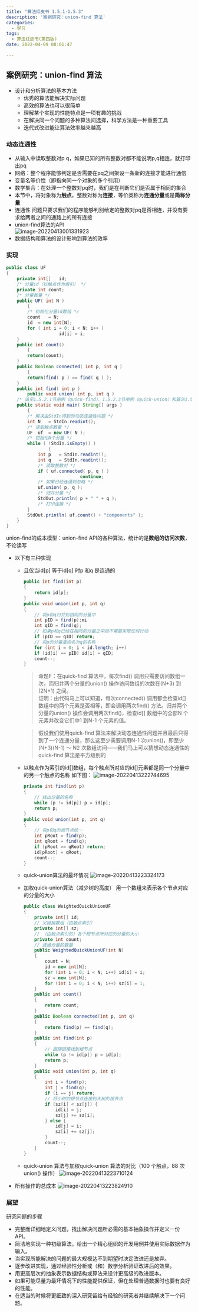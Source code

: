 ```yaml
---
title: "算法红皮书 1.5.1-1.5.3"
description: '案例研究：union-find 算法'
categories:
  - 学习
tags:
  - 算法红皮书(第四版)
date: 2022-04-09 08:01:47 

---
```


## 案例研究：union-find 算法

- 设计和分析算法的基本方法
  - 优秀的算法能解决实际问题
  - 高效的算法也可以很简单
  - 理解某个实现的性能特点是一项有趣的挑战
  - 在解决同一个问题的多种算法间选择，科学方法是一种重要工具
  - 迭代式改进能让算法效率越来越高

### 动态连通性

- 从输入中读取整数对p q，如果已知的所有整数对都不能说明p,q相连，就打印出pq
- 网络：整个程序能够判定是否需要在pq之间架设一条新的连接才能进行通信
- 变量名等价性（即指向同一个对象的多个引用）
- 数学集合：在处理一个整数对pq时，我们是在判断它们是否属于相同的集合
- 本节中，将对象称为**触点**，整数对称为**连接**，等价类称为**连通分量**或是**简称分量**
- 连通性 问题只要求我们的程序能够判别给定的整数对pq是否相连，并没有要求给两者之间的通路上的所有连接
- union-find算法的API  
  ![image-20220413001331923](https://raw.githubusercontent.com/lwmfjc/lwmfjc.github.io.resource/main/img/image-20220413001331923.png)
- 数据结构和算法的设计影响到算法的效率

### 实现

```java
public class UF
{
	private int[]	id;
	/* 分量id（以触点作为索引） */
	private int	count;
	/* 分量数量 */
	public UF( int N )
		{
		/* 初始化分量id数组 */
		count	= N;
		id	= new int[N];
		for ( int i = 0; i < N; i++ )
					id[i] = i;
	}
	public int count()
		{
		return(count);
	}
	public Boolean connected( int p, int q )
		{
		return(find( p ) == find( q ) );
	}
	public int find( int p )
		public void union( int p, int q )
	/* 请见1.5.2.1节用例（quick-find）、1.5.2.3节用例（quick-union）和算法1.5（加权quick-union） */
	public static void main( String[] args )
		{
		/* 解决由StdIn得到的动态连通性问题 */
		int	N	= StdIn.readint();
		/* 读取触点数量 */
		UF	uf	= new UF( N );
		/* 初始化N个分量 */
		while ( !StdIn.isEmpty() )
				{
			int	p	= StdIn.readint();
			int	q	= StdIn.readint();
			/* 读取整数对 */
			if ( uf.connected( p, q ) )
							continue;
			/* 如果已经连通则忽略 */
			uf.union( p, q );
			/* 归并分量 */
			StdOut.println( p + " " + q );
			/* 打印连接 */
		}
		StdOut.println( uf.count() + "components" );
	}
}
```

union-find的成本模型：union-find API的各种算法，统计的是**数组的访问次数**，不论读写  

- 以下有三种实现

  - 且仅当id[p] 等于id[q] 时p 和q 是连通的

    ```java
    public int find(int p)
    {
    	return id[p];
    }
    public void union(int p, int q)
    {
    	// 将p和q归并到相同的分量中
    	int pID = find(p);mi
    	int qID = find(q);
    	// 如果p和q已经在相同的分量之中则不需要采取任何行动
    	if (pID == qID) return;
    	// 将p的分量重命名为q的名称
    	for (int i = 0; i < id.length; i++)
    	if (id[i] == pID) id[i] = qID;
    	count--;
    }
    ```

    > 命题F：在quick-find 算法中，每次find() 调用只需要访问数组一次，而归并两个分量的union() 操作访问数组的次数在(N+3) 到(2N+1) 之间。  
    > 证明：由代码马上可以知道，每次connected() 调用都会检查id[] 数组中的两个元素是否相等，即会调用两次find() 方法。归并两个分量的union() 操作会调用两次find()，检查id[] 数组中的全部N 个元素并改变它们中1 到N-1 个元素的值。
    
    > 假设我们使用quick-find 算法来解决动态连通性问题并且最后只得到了一个连通分量，那么这至少需要调用N-1 次union()，即至少(N+3)(N-1) ～ N2 次数组访问——我们马上可以猜想动态连通性的quick-find 算法是平方级别的
    
    
    
    
    
  - 以触点作为索引的id[]数组，每个触点所对应的id[]元素都是同一个分量中的另一个触点的名称
    如下图：
    ![image-20220413222744695](https://raw.githubusercontent.com/lwmfjc/lwmfjc.github.io.resource/main/img/image-20220413222744695.png)
    
    ```java
    private int find(int p)
    {
    	// 找出分量的名称
    	while (p != id[p]) p = id[p];
    	return p;
    }
    public void union(int p, int q)
    {
    	// 将p和q的根节点统一
    	int pRoot = find(p);
    	int qRoot = find(q);
    	if (pRoot == qRoot) return;
    	id[pRoot] = qRoot;
    	count--;
    }
    ```
    
  - quick-union算法的最坏情况
    ![image-20220413223324173](https://raw.githubusercontent.com/lwmfjc/lwmfjc.github.io.resource/main/img/image-20220413223324173.png)
    
  - 加权quick-union算法（减少树的高度）
    用一个数组来表示各个节点对应的分量的大小
  
    ```java
    public class WeightedQuickUnionUF
    {
    	private int[] id;
    	// 父链接数组（由触点索引）
    	private int[] sz;
    	// （由触点索引的）各个根节点所对应的分量的大小
    	private int count;
    	// 连通分量的数量
    	public WeightedQuickUnionUF(int N)
    	{
    		count = N;
    		id = new int[N];
    		for (int i = 0; i < N; i++) id[i] = i;
    		sz = new int[N];
    		for (int i = 0; i < N; i++) sz[i] = 1;
    	}
    	public int count()
    	{
    		return count;
    	}
    	public Boolean connected(int p, int q)
    	{
    		return find(p) == find(q);
    	}
    	public int find(int p)
    	{
    		// 跟随链接找到根节点
    		while (p != id[p]) p = id[p];
    		return p;
    	}
    	public void union(int p, int q)
    	{
    		int i = find(p);
    		int j = find(q);
    		if (i == j) return;
    		// 将小树的根节点连接到大树的根节点
    		if (sz[i] < sz[j]) {
    			id[i] = j;
    			sz[j] += sz[i];
    		} else {
    			id[j] = i;
    			sz[i] += sz[j];
    		}
    		count--;
    	}
    }
    ```
  
  - quick-union 算法与加权quick-union 算法的对比（100 个触点，88 次union() 操作）
    ![image-20220413223710124](https://raw.githubusercontent.com/lwmfjc/lwmfjc.github.io.resource/main/img/image-20220413223710124.png)
  
- 所有操作的总成本
  ![image-20220413223824910](https://raw.githubusercontent.com/lwmfjc/lwmfjc.github.io.resource/main/img/image-20220413223824910.png)

  

### 展望

研究问题的步骤

- 完整而详细地定义问题，找出解决问题所必需的基本抽象操作并定义一份 API。
- 简洁地实现一种初级算法，给出一个精心组织的开发用例并使用实际数据作为输入。
- 当实现所能解决的问题的最大规模达不到期望时决定改进还是放弃。
- 逐步改进实现，通过经验性分析或（和）数学分析验证改进后的效果。
- 用更高层次的抽象表示数据结构或算法来设计更高级的改进版本。
- 如果可能尽量为最坏情况下的性能提供保证，但在处理普通数据时也要有良好的性能。
- 在适当的时候将更细致的深入研究留给有经验的研究者并继续解决下一个问题。
